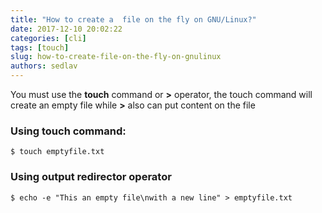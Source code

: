 ```yaml
---
title: "How to create a  file on the fly on GNU/Linux?"
date: 2017-12-10 20:02:22
categories: [cli]
tags: [touch]
slug: how-to-create-file-on-the-fly-on-gnulinux
authors: sedlav
---
```


You must use the **touch** command or **>** operator, the touch command will create an empty file while **>** also can put content on the file

###  Using touch command:

```
$ touch emptyfile.txt
```

### Using output redirector operator

```
$ echo -e "This an empty file\nwith a new line" > emptyfile.txt
```
